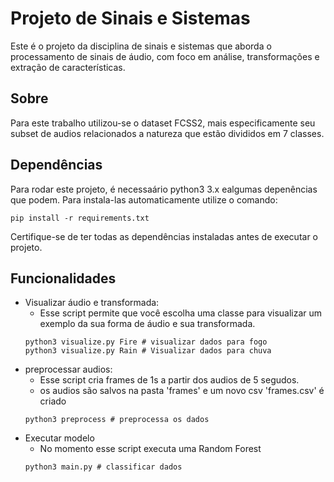 # Projeto de Sinais e Sistemas

Este é o projeto da disciplina de sinais e sistemas que aborda o processamento de sinais de áudio, com foco em análise, transformações e extração de características.

## Sobre

Para este trabalho utilizou-se o dataset FCSS2, mais especificamente seu subset de audios relacionados a natureza que estão divididos em 7 classes.

## Dependências

Para rodar este projeto, é necessaário python3 3.x ealgumas depenências que podem. Para instala-las automaticamente utilize o comando:

```console
pip install -r requirements.txt
```

Certifique-se de ter todas as dependências instaladas antes de executar o projeto.

## Funcionalidades

- Visualizar áudio e transformada:
    - Esse script permite que você escolha uma classe para visualizar um exemplo da sua forma de áudio e sua transformada.
    ```console    
    python3 visualize.py Fire # visualizar dados para fogo
    python3 visualize.py Rain # Visualizar dados para chuva
    ```
- preprocessar audios:
    - Esse script cria frames de 1s a partir dos audios de 5 segudos.
    - os audios são salvos na pasta 'frames' e um novo csv 'frames.csv' é criado
    ```console    
    python3 preprocess # preprocessa os dados
    ```
- Executar modelo
    - No momento esse script executa uma Random Forest
    ```console    
    python3 main.py # classificar dados
    ```




